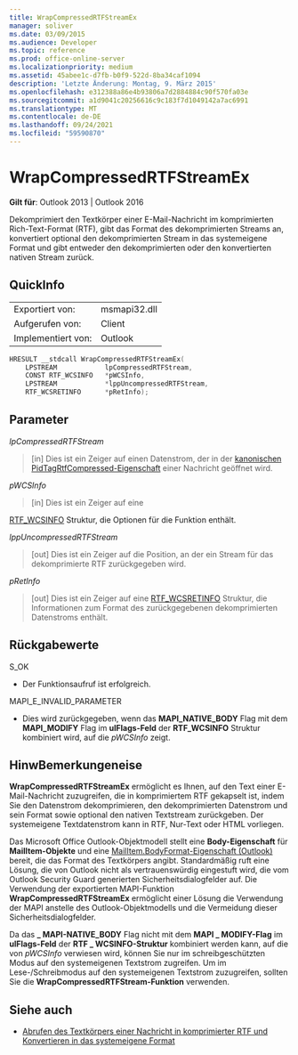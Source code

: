 ```yaml
---
title: WrapCompressedRTFStreamEx
manager: soliver
ms.date: 03/09/2015
ms.audience: Developer
ms.topic: reference
ms.prod: office-online-server
ms.localizationpriority: medium
ms.assetid: 45abee1c-d7fb-b0f9-522d-8ba34caf1094
description: 'Letzte Änderung: Montag, 9. März 2015'
ms.openlocfilehash: e312388a86e4b93806a7d2884884c90f570fa03e
ms.sourcegitcommit: a1d9041c20256616c9c183f7d1049142a7ac6991
ms.translationtype: MT
ms.contentlocale: de-DE
ms.lasthandoff: 09/24/2021
ms.locfileid: "59590870"
---
```

# <a name="wrapcompressedrtfstreamex"></a>WrapCompressedRTFStreamEx

**Gilt für**: Outlook 2013 | Outlook 2016 
  
Dekomprimiert den Textkörper einer E-Mail-Nachricht im komprimierten Rich-Text-Format (RTF), gibt das Format des dekomprimierten Streams an, konvertiert optional den dekomprimierten Stream in das systemeigene Format und gibt entweder den dekomprimierten oder den konvertierten nativen Stream zurück.
  
## <a name="quick-info"></a>QuickInfo

|||
|:-----|:-----|
|Exportiert von:  <br/> |msmapi32.dll  <br/> |
|Aufgerufen von:  <br/> |Client  <br/> |
|Implementiert von:  <br/> |Outlook  <br/> |
   
```cpp
HRESULT __stdcall WrapCompressedRTFStreamEx( 
    LPSTREAM            lpCompressedRTFStream, 
    CONST RTF_WCSINFO   *pWCSInfo, 
    LPSTREAM            *lppUncompressedRTFStream, 
    RTF_WCSRETINFO      *pRetInfo); 

```

## <a name="parameters"></a>Parameter

_lpCompressedRTFStream_
  
> [in] Dies ist ein Zeiger auf einen Datenstrom, der in der [kanonischen PidTagRtfCompressed-Eigenschaft](pidtagrtfcompressed-canonical-property.md) einer Nachricht geöffnet wird. 
    
_pWCSInfo_
  
> [in] Dies ist ein Zeiger auf eine 
    
   [RTF_WCSINFO](rtf_wcsinfo.md) Struktur, die Optionen für die Funktion enthält. 
    
_lppUncompressedRTFStream_
  
> [out] Dies ist ein Zeiger auf die Position, an der ein Stream für das dekomprimierte RTF zurückgegeben wird. 
    
_pRetInfo_
  
> [out] Dies ist ein Zeiger auf eine [RTF_WCSRETINFO](rtf_wcsretinfo.md) Struktur, die Informationen zum Format des zurückgegebenen dekomprimierten Datenstroms enthält. 
    
## <a name="return-values"></a>Rückgabewerte

S_OK 
  
- Der Funktionsaufruf ist erfolgreich.
    
MAPI_E_INVALID_PARAMETER 
  
- Dies wird zurückgegeben, wenn das **MAPI_NATIVE_BODY** Flag mit dem **MAPI_MODIFY** Flag im **ulFlags-Feld** der **RTF_WCSINFO** Struktur kombiniert wird, auf die  *pWCSInfo*  zeigt. 
    
## <a name="remarks"></a>HinwBemerkungeneise

**WrapCompressedRTFStreamEx** ermöglicht es Ihnen, auf den Text einer E-Mail-Nachricht zuzugreifen, die in komprimiertem RTF gekapselt ist, indem Sie den Datenstrom dekomprimieren, den dekomprimierten Datenstrom und sein Format sowie optional den nativen Textstream zurückgeben. Der systemeigene Textdatenstrom kann in RTF, Nur-Text oder HTML vorliegen. 
  
Das Microsoft Office Outlook-Objektmodell stellt eine **Body-Eigenschaft** für **MailItem-Objekte** und eine [MailItem.BodyFormat-Eigenschaft (Outlook)](https://msdn.microsoft.com/library/f635a0bc-20b7-206c-f558-a4ca2519670f%28Office.15%29.aspx) bereit, die das Format des Textkörpers angibt. Standardmäßig ruft eine Lösung, die von Outlook nicht als vertrauenswürdig eingestuft wird, die vom Outlook Security Guard generierten Sicherheitsdialogfelder auf. Die Verwendung der exportierten MAPI-Funktion **WrapCompressedRTFStreamEx** ermöglicht einer Lösung die Verwendung der MAPI anstelle des Outlook-Objektmodells und die Vermeidung dieser Sicherheitsdialogfelder. 
  
Da das **\_ MAPI-NATIVE_BODY** Flag nicht mit dem **MAPI \_ MODIFY-Flag** im **ulFlags-Feld** der **RTF \_ WCSINFO-Struktur** kombiniert werden kann, auf die von *pWCSInfo* verwiesen wird, können Sie nur im schreibgeschützten Modus auf den systemeigenen Textstrom zugreifen. Um im Lese-/Schreibmodus auf den systemeigenen Textstrom zuzugreifen, sollten Sie die **WrapCompressedRTFStream-Funktion** verwenden. 
  
## <a name="see-also"></a>Siehe auch

- [Abrufen des Textkörpers einer Nachricht in komprimierter RTF und Konvertieren in das systemeigene Format](how-to-retrieve-the-body-of-a-message-in-compressed-rtf-and-convert.md)

